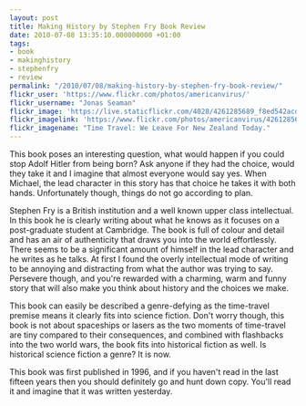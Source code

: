 ```yaml
---
layout: post
title: Making History by Stephen Fry Book Review
date: 2010-07-08 13:35:10.000000000 +01:00
tags:
- book
- makinghistory
- stephenfry
- review
permalink: "/2010/07/08/making-history-by-stephen-fry-book-review/"
flickr_user: 'https://www.flickr.com/photos/americanvirus/'
flickr_username: "Jonas Seaman"
flickr_image: 'https://live.staticflickr.com/4028/4261285689_f8ed542acd_w.jpg'
flickr_imagelink: 'https://www.flickr.com/photos/americanvirus/4261285689/'
flickr_imagename: "Time Travel: We Leave For New Zealand Today."
---
```

This book poses an interesting question, what would happen if you could stop Adolf Hitler from being born?
Ask anyone if they had the choice, would they take it and I imagine that almost everyone would say yes. When
Michael, the lead character in this story has that choice he takes it with both hands. Unfortunately though,
things do not go according to plan.

Stephen Fry is a British institution and a well known upper class intellectual. In this book he is clearly
writing about what he knows as it focuses on a post-graduate student at Cambridge. The book is full of colour
and detail and has an air of authenticity that draws you into the world effortlessly. There seems to be a
significant amount of himself in the lead character and he writes as he talks. At first I found the overly
intellectual mode of writing to be annoying and distracting from what the author was trying to say. Persevere
though, and you're rewarded with a charming, warm and funny story that will also make you think about history
and the choices we make.

This book can easily be described a genre-defying as the time-travel premise means it clearly fits into
science fiction. Don't worry though, this book is not about spaceships or lasers as the two moments of
time-travel are tiny compared to their consequences, and combined with flashbacks into the two world wars,
the book fits into historical fiction as well. Is historical science fiction a genre? It is now.

This book was first published in 1996, and if you haven't read in the last fifteen years then you should
definitely go and hunt down copy. You'll read it and imagine that it was written yesterday.
